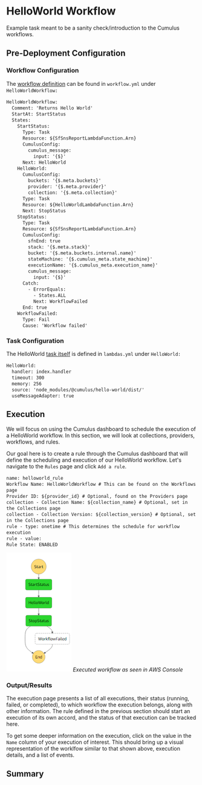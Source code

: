 # HelloWorld Workflow

Example task meant to be a sanity check/introduction to the Cumulus workflows.

## Pre-Deployment Configuration

### Workflow Configuration

The [workflow definition](https://github.com/cumulus-nasa/cumulus/blob/master/example/workflows.yml#L1) can be found in `workflow.yml` under `HelloWorldWorkflow:`

```
HelloWorldWorkflow:
  Comment: 'Returns Hello World'
  StartAt: StartStatus
  States:
    StartStatus:
      Type: Task
      Resource: ${SfSnsReportLambdaFunction.Arn}
      CumulusConfig:
        cumulus_message:
          input: '{$}'
      Next: HelloWorld
    HelloWorld:
      CumulusConfig:
        buckets: '{$.meta.buckets}'
        provider: '{$.meta.provider}'
        collection: '{$.meta.collection}'
      Type: Task
      Resource: ${HelloWorldLambdaFunction.Arn}
      Next: StopStatus
    StopStatus:
      Type: Task
      Resource: ${SfSnsReportLambdaFunction.Arn}
      CumulusConfig:
        sfnEnd: true
        stack: '{$.meta.stack}'
        bucket: '{$.meta.buckets.internal.name}'
        stateMachine: '{$.cumulus_meta.state_machine}'
        executionName: '{$.cumulus_meta.execution_name}'
        cumulus_message:
          input: '{$}'
      Catch:
        - ErrorEquals:
          - States.ALL
          Next: WorkflowFailed
      End: true
    WorkflowFailed:
      Type: Fail
      Cause: 'Workflow failed'
```

### Task Configuration

The HelloWorld [task itself](https://github.com/cumulus-nasa/cumulus/blob/master/example/lambdas.yml#L1) is defined in `lambdas.yml` under `HelloWorld:`

```
HelloWorld:
  handler: index.handler
  timeout: 300
  memory: 256
  source: 'node_modules/@cumulus/hello-world/dist/'
  useMessageAdapter: true
```

## Execution

We will focus on using the Cumulus dashboard to schedule the execution of a HelloWorld workflow. In this section, we will look at collections, providers, workflows, and rules.

Our goal here is to create a rule through the Cumulus dashboard that will define the scheduling and execution of our HelloWorld workflow. Let's navigate to the `Rules` page and click `Add a rule`.

```
name: helloworld_rule
Workflow Name: HelloWorldWorkflow # This can be found on the Workflows page
Provider ID: ${provider_id} # Optional, found on the Providers page
collection - Collection Name: ${collection_name} # Optional, set in the Collections page
collection - Collection Version: ${collection_version} # Optional, set in the Collections page
rule - type: onetime # This determines the schedule for workflow execution
rule - value:
Rule State: ENABLED
```

![](/images/hello-world_workflow.png)
*Executed workflow as seen in AWS Console*

### Output/Results

The execution page presents a list of all executions, their status (running, failed, or completed), to which workflow the execution belongs, along with other information. The rule defined in the previous section should start an execution of its own accord, and the status of that execution can be tracked here.

To get some deeper information on the execution, click on the value in the `Name` column of your execution of interest. This should bring up a visual representation of the worklfow similar to that shown above, execution details, and a list of events.

## Summary


